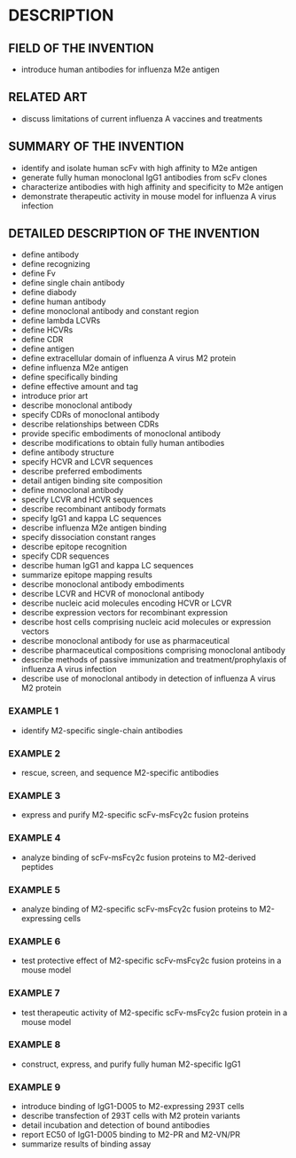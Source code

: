 # DESCRIPTION

## FIELD OF THE INVENTION

- introduce human antibodies for influenza M2e antigen

## RELATED ART

- discuss limitations of current influenza A vaccines and treatments

## SUMMARY OF THE INVENTION

- identify and isolate human scFv with high affinity to M2e antigen
- generate fully human monoclonal IgG1 antibodies from scFv clones
- characterize antibodies with high affinity and specificity to M2e antigen
- demonstrate therapeutic activity in mouse model for influenza A virus infection

## DETAILED DESCRIPTION OF THE INVENTION

- define antibody
- define recognizing
- define Fv
- define single chain antibody
- define diabody
- define human antibody
- define monoclonal antibody and constant region
- define lambda LCVRs
- define HCVRs
- define CDR
- define antigen
- define extracellular domain of influenza A virus M2 protein
- define influenza M2e antigen
- define specifically binding
- define effective amount and tag
- introduce prior art
- describe monoclonal antibody
- specify CDRs of monoclonal antibody
- describe relationships between CDRs
- provide specific embodiments of monoclonal antibody
- describe modifications to obtain fully human antibodies
- define antibody structure
- specify HCVR and LCVR sequences
- describe preferred embodiments
- detail antigen binding site composition
- define monoclonal antibody
- specify LCVR and HCVR sequences
- describe recombinant antibody formats
- specify IgG1 and kappa LC sequences
- describe influenza M2e antigen binding
- specify dissociation constant ranges
- describe epitope recognition
- specify CDR sequences
- describe human IgG1 and kappa LC sequences
- summarize epitope mapping results
- describe monoclonal antibody embodiments
- describe LCVR and HCVR of monoclonal antibody
- describe nucleic acid molecules encoding HCVR or LCVR
- describe expression vectors for recombinant expression
- describe host cells comprising nucleic acid molecules or expression vectors
- describe monoclonal antibody for use as pharmaceutical
- describe pharmaceutical compositions comprising monoclonal antibody
- describe methods of passive immunization and treatment/prophylaxis of influenza A virus infection
- describe use of monoclonal antibody in detection of influenza A virus M2 protein

### EXAMPLE 1

- identify M2-specific single-chain antibodies

### EXAMPLE 2

- rescue, screen, and sequence M2-specific antibodies

### EXAMPLE 3

- express and purify M2-specific scFv-msFcγ2c fusion proteins

### EXAMPLE 4

- analyze binding of scFv-msFcγ2c fusion proteins to M2-derived peptides

### EXAMPLE 5

- analyze binding of M2-specific scFv-msFcγ2c fusion proteins to M2-expressing cells

### EXAMPLE 6

- test protective effect of M2-specific scFv-msFcγ2c fusion proteins in a mouse model

### EXAMPLE 7

- test therapeutic activity of M2-specific scFv-msFcγ2c fusion protein in a mouse model

### EXAMPLE 8

- construct, express, and purify fully human M2-specific IgG1

### EXAMPLE 9

- introduce binding of IgG1-D005 to M2-expressing 293T cells
- describe transfection of 293T cells with M2 protein variants
- detail incubation and detection of bound antibodies
- report EC50 of IgG1-D005 binding to M2-PR and M2-VN/PR
- summarize results of binding assay

